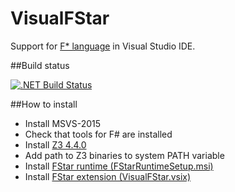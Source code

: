 # VisualFStar
Support for [F* language](https://www.fstar-lang.org/) in Visual Studio IDE.

##Build status

 [![.NET Build Status](https://img.shields.io/appveyor/ci/gsvgit/VisualFStar/master.svg)](https://ci.appveyor.com/project/gsvgit/VisualFStar) 

##How to install
 * Install MSVS-2015
 * Check that tools for F# are installed
 * Install [Z3 4.4.0](https://github.com/Z3Prover/z3/releases)
 * Add path to Z3 binaries to system PATH variable
 * Install [FStar runtime (FStarRuntimeSetup.msi)](https://github.com/YaccConstructor/VisualFStar/releases/tag/v0.0.1)
 * Install [FStar extension (VisualFStar.vsix)](https://github.com/YaccConstructor/VisualFStar/releases/tag/v0.0.1)
